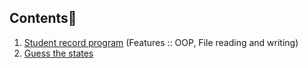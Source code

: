 ## Contents📑

1) [Student record program](https://github.com/chaw-thiri/Python-Practicee/tree/main/StudentRecord) (Features :: OOP, File reading and writing)
2) [Guess the states]()
